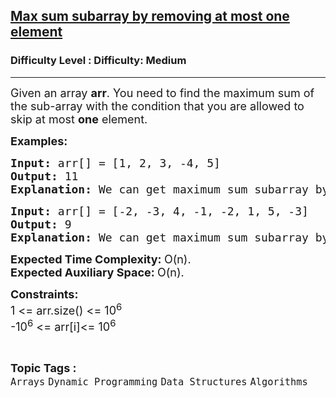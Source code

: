 <h2><a href="https://www.geeksforgeeks.org/problems/max-sum-subarray-by-removing-at-most-one-element/1?page=7&difficulty=Medium&status=unsolved&sortBy=submissions">Max sum subarray by removing at most one element</a></h2><h3>Difficulty Level : Difficulty: Medium</h3><hr><div class="problems_problem_content__Xm_eO"><p><span style="font-size: 18px;">Given an array <strong>arr</strong>. You need to find the maximum sum of the sub-array with the condition that you are allowed to skip at most <strong>one</strong> element.</span></p>
<p><span style="font-size: 18px;"><strong>Examples:</strong></span></p>
<pre><span style="font-size: 18px;"><strong>Input: </strong>arr[] = [1, 2, 3, -4, 5]
<strong>Output: </strong>11<strong>
Explanation: </strong>We can get maximum sum subarray by skipping -4.</span></pre>
<pre><span style="font-size: 18px;"><strong>Input: </strong>arr[] = [-2, -3, 4, -1, -2, 1, 5, -3]
<strong>Output: </strong>9<strong>
Explanation: </strong>We can get maximum sum subarray by skipping -2 as [4,-1,1,5] sums to 9, which is the maximum achievable sum.</span></pre>
<p><span style="font-size: 18px;"><strong>Expected Time Complexity:&nbsp;</strong>O(n).<br><strong>Expected Auxiliary Space:&nbsp;</strong>O(n).</span></p>
<p><span style="font-size: 18px;"><strong>Constraints:</strong><br>1 &lt;= arr.size() &lt;= 10<sup>6</sup><br>-10<sup>6</sup>&nbsp;&lt;= arr[i]&lt;= 10<sup>6</sup></span></p></div><br><p><span style=font-size:18px><strong>Topic Tags : </strong><br><code>Arrays</code>&nbsp;<code>Dynamic Programming</code>&nbsp;<code>Data Structures</code>&nbsp;<code>Algorithms</code>&nbsp;